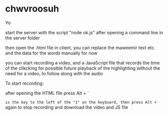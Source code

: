 # chwvroosuh
Yo

start the server with the script "node ok.js" after opening a command line in the server folder


then open the .html file in client, you can replace the maweemir text etc. and the data for the words manually for now


you can start recording a video, and a JavaScript file that records the time of the clikcking for possible future playback of the highlighting without the need for a video, to follow along with the audio

To start recording:

after opening the HTML file press Alt + `    

` is the key to the left of the "1" on the keyboard, then press Alt + ` again to stop recording and download the video and JS file
